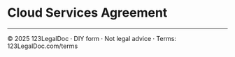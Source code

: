 # Cloud Services Agreement

---

© 2025 123LegalDoc · DIY form · Not legal advice · Terms: 123LegalDoc.com/terms

